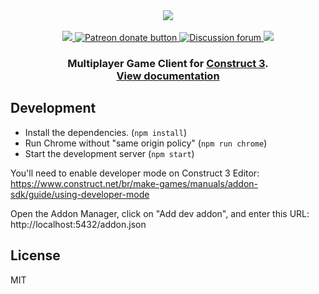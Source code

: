 <div align="center">
  <a href="https://github.com/gamestdio/colyseus">
    <img src="https://github.com/gamestdio/colyseus/blob/master/media/header.png?raw=true" />
  </a>
  <br>
  <br>
  <a href="https://npmjs.com/package/colyseus">
    <img src="https://img.shields.io/npm/dm/colyseus.svg">
  </a>
  <a href="https://patreon.com/endel" title="Donate to this project using Patreon">
    <img src="https://img.shields.io/badge/patreon-donate-yellow.svg" alt="Patreon donate button" />
  </a>
  <a href="http://discuss.colyseus.io" title="Discuss on Forum">
    <img src="https://img.shields.io/badge/discuss-on%20forum-brightgreen.svg?style=flat&colorB=b400ff" alt="Discussion forum" />
  </a>
  <a href="https://gitter.im/gamestdio/colyseus">
    <img src="https://badges.gitter.im/gamestdio/colyseus.svg">
  </a>
  <h3>
     Multiplayer Game Client for <a href="https://construct.net/">Construct 3</a>. <br/><a href="http://colyseus.io/docs/">View documentation</a>
  <h3>
</div>

## Development

- Install the dependencies. (`npm install`)
- Run Chrome without "same origin policy" (`npm run chrome`)
- Start the development server (`npm start`)

You'll need to enable developer mode on Construct 3 Editor:
https://www.construct.net/br/make-games/manuals/addon-sdk/guide/using-developer-mode

Open the Addon Manager, click on "Add dev addon", and enter this URL:
http://localhost:5432/addon.json

## License

MIT
